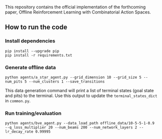 This repository contains the official implementation of the forthcoming paper, Offline Reinforcement Learning with Combinatorial Action Spaces.
## How to run the code

### Install dependencies
```
pip install --upgrade pip
pip install -r requirements.txt
```

### Generate offline data
```
python agents/a_star_agent.py --grid_dimension 10 --grid_size 5 --num_pits 5 --num_clusters 1 --save_transitions
```
This data generation command will print a list of terminal states (goal state and pits) to the terminal. Use this output to update the `terminal_states_dict` in `common.py`.

### Run training/evaluation
```
python agents/bve_agent.py --data_load_path offline_data/10-5-5-1-0.9 --q_loss_multiplier 20 --num_beams 200 --num_network_layers 2 --lr_decay_rate 0.99995
```
